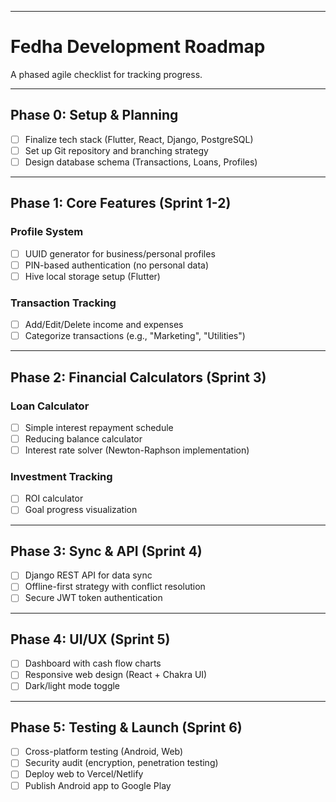 
---
# Fedha Development Roadmap

A phased agile checklist for tracking progress.

---

## **Phase 0: Setup & Planning**
- [ ] Finalize tech stack (Flutter, React, Django, PostgreSQL)
- [ ] Set up Git repository and branching strategy
- [ ] Design database schema (Transactions, Loans, Profiles)

---

## **Phase 1: Core Features (Sprint 1-2)**
### **Profile System**
- [ ] UUID generator for business/personal profiles
- [ ] PIN-based authentication (no personal data)
- [ ] Hive local storage setup (Flutter)

### **Transaction Tracking**
- [ ] Add/Edit/Delete income and expenses
- [ ] Categorize transactions (e.g., "Marketing", "Utilities")

---

## **Phase 2: Financial Calculators (Sprint 3)**
### **Loan Calculator**
- [ ] Simple interest repayment schedule
- [ ] Reducing balance calculator
- [ ] Interest rate solver (Newton-Raphson implementation)

### **Investment Tracking**
- [ ] ROI calculator
- [ ] Goal progress visualization

---

## **Phase 3: Sync & API (Sprint 4)**
- [ ] Django REST API for data sync
- [ ] Offline-first strategy with conflict resolution
- [ ] Secure JWT token authentication

---

## **Phase 4: UI/UX (Sprint 5)**
- [ ] Dashboard with cash flow charts
- [ ] Responsive web design (React + Chakra UI)
- [ ] Dark/light mode toggle

---

## **Phase 5: Testing & Launch (Sprint 6)**
- [ ] Cross-platform testing (Android, Web)
- [ ] Security audit (encryption, penetration testing)
- [ ] Deploy web to Vercel/Netlify
- [ ] Publish Android app to Google Play
